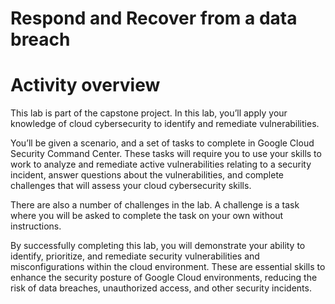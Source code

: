 # Respond and Recover from a data breach

# Activity overview
This lab is part of the capstone project. In this lab, you’ll apply your knowledge of cloud cybersecurity to identify and remediate vulnerabilities.

You’ll be given a scenario, and a set of tasks to complete in Google Cloud Security Command Center. These tasks will require you to use your skills to work to analyze and remediate active vulnerabilities relating to a security incident, answer questions about the vulnerabilities, and complete challenges that will assess your cloud cybersecurity skills.

There are also a number of challenges in the lab. A challenge is a task where you will be asked to complete the task on your own without instructions.

By successfully completing this lab, you will demonstrate your ability to identify, prioritize, and remediate security vulnerabilities and misconfigurations within the cloud environment. These are essential skills to enhance the security posture of Google Cloud environments, reducing the risk of data breaches, unauthorized access, and other security incidents.

